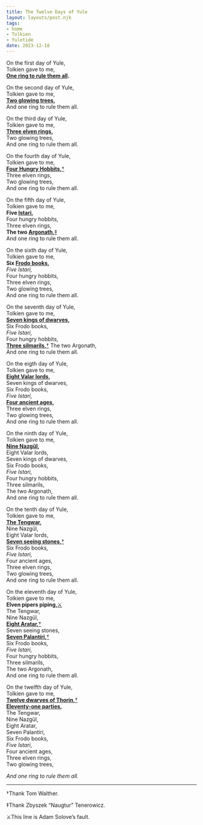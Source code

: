 ```yaml
---
title: The Twelve Days of Yule
layout: layouts/post.njk
tags:
- home
- Tolkien
- Yuletide
date: 2023-12-18
---
```


On the first day of Yule,  
Tolkien gave to me,  
**[One ring to rule them all](https://tolkiengateway.net/wiki/The_One_Ring).**  

On the second day of Yule,  
Tolkien gave to me,  
**[Two glowing trees](https://tolkiengateway.net/wiki/Two_Trees_of_Valinor),**  
And one ring to rule them all.  

On the third day of Yule,  
Tolkien gave to me,  
**[Three elven rings](https://tolkiengateway.net/wiki/Three_Rings),**  
Two glowing trees,  
And one ring to rule them all.  

On the fourth day of Yule,  
Tolkien gave to me,  
**[Four Hungry Hobbits](https://tolkiengateway.net/wiki/Fellowship_of_the_Ring),**[†](#tw)  
Three elven rings,  
Two glowing trees,  
And one ring to rule them all.  

On the fifth day of Yule,  
Tolkien gave to me,  
**Five [Istari](https://tolkiengateway.net/wiki/The_Istari),**  
Four hungry hobbits,  
Three elven rings,  
**The two [Argonath](https://tolkiengateway.net/wiki/Argonath),**[‡](#zt)  
And one ring to rule them all.  

On the sixth day of Yule,  
Tolkien gave to me,  
**Six [Frodo books](https://tolkiengateway.net/wiki/The_Lord_of_the_Rings),**  
*Five Istari,*  
Four hungry hobbits,  
Three elven rings,  
Two glowing trees,  
And one ring to rule them all.  

On the seventh day of Yule,  
Tolkien gave to me,  
**[Seven kings of dwarves](https://tolkiengateway.net/wiki/Seven_Rings),**  
Six Frodo books,  
*Five Istari,*  
Four hungry hobbits,  
**[Three silmarils](https://tolkiengateway.net/wiki/Silmarils),**[†](#tw)
The two Argonath,  
And one ring to rule them all.  

On the eigth day of Yule,  
Tolkien gave to me,  
**[Eight Valar lords](https://tolkiengateway.net/wiki/Valar),**  
Seven kings of dwarves,  
Six Frodo books,  
*Five Istari,*  
**[Four ancient ages](https://tolkiengateway.net/wiki/Ages),**  
Three elven rings,  
Two glowing trees,  
And one ring to rule them all.  

On the ninth day of Yule,  
Tolkien gave to me,  
**[Nine Nazgûl](https://tolkiengateway.net/wiki/Nazg%C3%BBl),**  
Eight Valar lords,  
Seven kings of dwarves,  
Six Frodo books,  
*Five Istari,*  
Four hungry hobbits,  
Three silmarils,  
The two Argonath,  
And one ring to rule them all.  

On the tenth day of Yule,  
Tolkien gave to me,  
**[The Tengwar](https://tolkiengateway.net/wiki/Tengwar),**  
Nine Nazgûl,  
Eight Valar lords,  
**[Seven seeing stones](https://tolkiengateway.net/wiki/Palant%C3%ADri),**[†](#tw)  
Six Frodo books,  
*Five Istari,*  
Four ancient ages,  
Three elven rings,  
Two glowing trees,  
And one ring to rule them all.  

On the eleventh day of Yule,  
Tolkien gave to me,  
**Elven pipers piping,**[⚔](#as)  
The Tengwar,  
Nine Nazgûl,  
**[Eight Aratar](https://tolkiengateway.net/wiki/Aratar),**[†](#tw)  
Seven seeing stones,  
**[Seven Palantíri](https://tolkiengateway.net/wiki/Palant%C3%ADri),**[†](#tw)  
Six Frodo books,  
*Five Istari,*  
Four hungry hobbits,  
Three silmarils,  
The two Argonath,  
And one ring to rule them all.  

On the twelfth day of Yule,  
Tolkien gave to me,  
**[Twelve dwarves of Thorin](https://tolkiengateway.net/wiki/Thorin_and_Company),**[†](#tw)  
**[Eleventy-one parties](https://tolkiengateway.net/wiki/Bilbo%27s_birthday_speech),**  
The Tengwar,  
Nine Nazgûl,  
Eight Aratar,   
Seven Palantíri,  
Six Frodo books,  
*Five Istari,*  
Four ancient ages,  
Three elven rings,  
Two glowing trees,  

*And one ring to rule them all.*  

---

<a name="tw">†Thank Tom Walther.</a>

<a name="zt">‡Thank Zbyszek “Naugtur” Tenerowicz.</a>

<a name="as">⚔This line is Adam Solove’s fault.</a>
